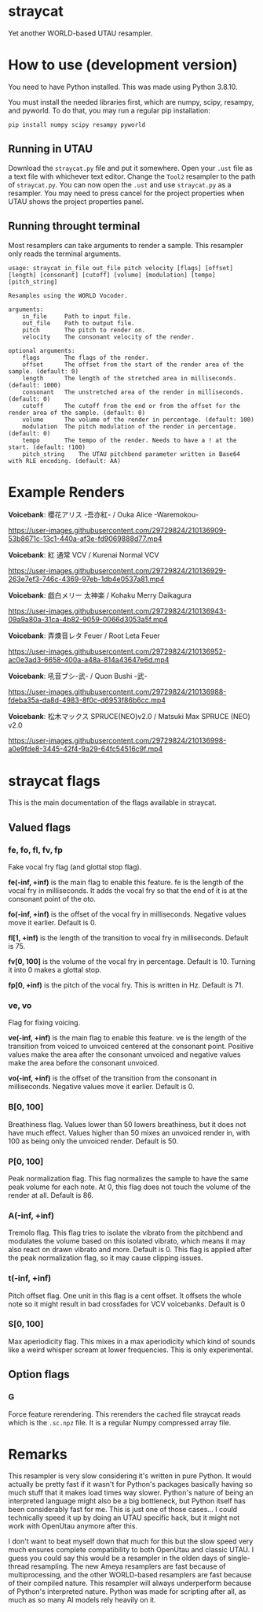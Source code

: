 # straycat
 Yet another WORLD-based UTAU resampler.

# How to use (development version)
 You need to have Python installed. This was made using Python 3.8.10.
 
 You must install the needed libraries first, which are numpy, scipy, resampy, and pyworld. To do that, you may run a regular pip installation:
 
```
pip install numpy scipy resampy pyworld
```
 
## Running in UTAU
 Download the `straycat.py` file and put it somewhere. Open your `.ust` file as a text file with whichever text editor. Change the `Tool2` resampler to the path of `straycat.py`. You can now open the `.ust` and use `straycat.py` as a resampler. You may need to press cancel for the project properties when UTAU shows the project properties panel.
 
## Running throught terminal
 Most resamplers can take arguments to render a sample. This resampler only reads the terminal arguments.
 
```
usage: straycat in_file out_file pitch velocity [flags] [offset] [length] [consonant] [cutoff] [volume] [modulation] [tempo] [pitch_string]

Resamples using the WORLD Vocoder.

arguments:
	in_file		Path to input file.
	out_file	Path to output file.
	pitch		The pitch to render on.
	velocity	The consonant velocity of the render.

optional arguments:
	flags		The flags of the render.
	offset		The offset from the start of the render area of the sample. (default: 0)
	length		The length of the stretched area in milliseconds. (default: 1000)
	consonant	The unstretched area of the render in milliseconds. (default: 0)
	cutoff		The cutoff from the end or from the offset for the render area of the sample. (default: 0)
	volume		The volume of the render in percentage. (default: 100)
	modulation	The pitch modulation of the render in percentage. (default: 0)
	tempo		The tempo of the render. Needs to have a ! at the start. (default: !100)
	pitch_string	The UTAU pitchbend parameter written in Base64 with RLE encoding. (default: AA)
```

# Example Renders

**Voicebank**: 櫻花アリス -吾亦紅- / Ouka Alice -Waremokou-

https://user-images.githubusercontent.com/29729824/210136909-53b8671c-13c1-440a-af3e-fd9069888d77.mp4

**Voicebank**: 紅 通常 VCV / Kurenai Normal VCV

https://user-images.githubusercontent.com/29729824/210136929-263e7ef3-746c-4369-97eb-1db4e0537a81.mp4

**Voicebank**: 戯白メリー 太神楽 / Kohaku Merry Daikagura

https://user-images.githubusercontent.com/29729824/210136943-09a9a80a-31ca-4b82-9059-0066d3053a5f.mp4

**Voicebank**: 弄燠音レタ Feuer / Root Leta Feuer

https://user-images.githubusercontent.com/29729824/210136952-ac0e3ad3-6658-400a-a48a-814a43647e6d.mp4

**Voicebank**: 吼音ブシ-武- / Quon Bushi -武-

https://user-images.githubusercontent.com/29729824/210136988-fdeba35a-da8d-4983-8f0c-d6953f86b6cc.mp4

**Voicebank**: 松木マックス SPRUCE(NEO)v2.0 / Matsuki Max SPRUCE (NEO) v2.0

https://user-images.githubusercontent.com/29729824/210136998-a0e9fde8-3445-42f4-9a29-64fc54516c9f.mp4


# straycat flags

 This is the main documentation of the flags available in straycat.

## Valued flags

### fe, fo, fl, fv, fp
 Fake vocal fry flag (and glottal stop flag).

 **fe(-inf, +inf)** is the main flag to enable this feature. fe is the length of the vocal fry in milliseconds. It adds the vocal fry so that the end of it is at the consonant point of the oto.
 
 **fo(-inf, +inf)** is the offset of the vocal fry in milliseconds. Negative values move it earlier. Default is 0.
 
 **fl[1, +inf)** is the length of the transition to vocal fry in milliseconds. Default is 75.

 **fv[0, 100]** is the volume of the vocal fry in percentage. Default is 10. Turning it into 0 makes a glottal stop.
 
 **fp[0, +inf)** is the pitch of the vocal fry. This is written in Hz. Default is 71.

### ve, vo
 Flag for fixing voicing.

 **ve(-inf, +inf)** is the main flag to enable this feature. ve is the length of the transition from voiced to unvoiced centered at the consonant point. Positive values make the area after the consonant unvoiced and negative values make the area before the consonant unvoiced.

 **vo(-inf, +inf)** is the offset of the transition from the consonant in milliseconds. Negative values move it earlier. Default is 0.

### B[0, 100]
 Breathiness flag. Values lower than 50 lowers breathiness, but it does not have much effect. Values higher than 50 mixes an unvoiced render in, with 100 as being only the unvoiced render. Default is 50.

### P[0, 100]
 Peak normalization flag. This flag normalizes the sample to have the same peak volume for each note. At 0, this flag does not touch the volume of the render at all. Default is 86.
 
### A(-inf, +inf)
 Tremolo flag. This flag tries to isolate the vibrato from the pitchbend and modulates the volume based on this isolated vibrato, which means it may also react on drawn vibrato and more. Default is 0. This flag is applied after the peak normalization flag, so it may cause clipping issues.

### t(-inf, +inf)
 Pitch offset flag. One unit in this flag is a cent offset. It offsets the whole note so it might result in bad crossfades for VCV voicebanks. Default is 0

### S[0, 100]
 Max aperiodicity flag. This mixes in a max aperiodicity which kind of sounds like a weird whisper scream at lower frequencies. This is only experimental.

## Option flags

### G
 Force feature rerendering. This rerenders the cached file straycat reads which is the `.sc.npz` file. It is a regular Numpy compressed array file.
 
 # Remarks
 This resampler is very slow considering it's written in pure Python. It would actually be pretty fast if it wasn't for Python's packages basically having so much stuff that it makes load times way slower. Python's nature of being an interpreted language might also be a big bottleneck, but Python itself has been considerably fast for me. This is just one of those cases... I could technically speed it up by doing an UTAU specific hack, but it might not work with OpenUtau anymore after this.
 
 I don't want to beat myself down that much for this but the slow speed very much ensures complete compatibility to both OpenUtau and classic UTAU. I guess you could say this would be a resampler in the olden days of single-thread resampling. The new Ameya resamplers are fast because of multiprocessing, and the other WORLD-based resamplers are fast because of their compiled nature. This resampler will always underperform because of Python's interpreted nature. Python was made for scripting after all, as much as so many AI models rely heavily on it.
